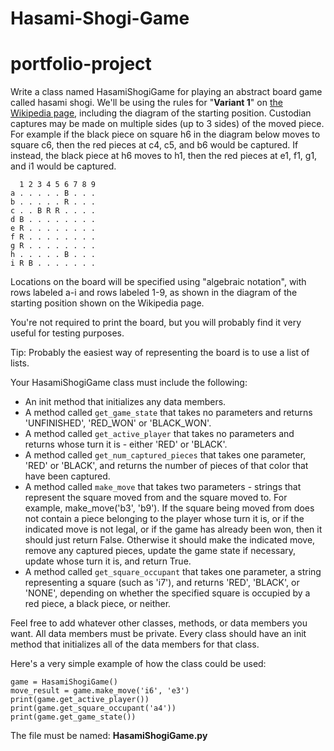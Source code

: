# Hasami-Shogi-Game
# portfolio-project

Write a class named HasamiShogiGame for playing an abstract board game called hasami shogi.   We'll be using the rules for "**Variant 1**" on [the Wikipedia page](https://en.wikipedia.org/wiki/Hasami_shogi), including the diagram of the starting position. Custodian captures may be made on multiple sides (up to 3 sides) of the moved piece. For example if the black piece on square h6 in the diagram below moves to square c6, then the red pieces at c4, c5, and b6 would be captured. If instead, the black piece at h6 moves to h1, then the red pieces at e1, f1, g1, and i1 would be captured.

```
  1 2 3 4 5 6 7 8 9
a . . . . . B . . .
b . . . . . R . . .
c . . B R R . . . .
d B . . . . . . . .
e R . . . . . . . .
f R . . . . . . . .
g R . . . . . . . .
h . . . . . B . . .
i R B . . . . . . .
```

Locations on the board will be specified using "algebraic notation", with rows labeled a-i and rows labeled 1-9, as shown in the diagram of the starting position shown on the Wikipedia page.

You're not required to print the board, but you will probably find it very useful for testing purposes.

Tip: Probably the easiest way of representing the board is to use a list of lists.

Your HasamiShogiGame class must include the following:
* An init method that initializes any data members.
* A method called `get_game_state` that takes no parameters and returns 'UNFINISHED', 'RED_WON' or 'BLACK_WON'.
* A method called `get_active_player` that takes no parameters and returns whose turn it is - either 'RED' or 'BLACK'.
* A method called `get_num_captured_pieces` that takes one parameter, 'RED' or 'BLACK', and returns the number of pieces of that color that have been captured.
* A method called `make_move` that takes two parameters - strings that represent the square moved from and the square moved to.  For example, make_move('b3', 'b9').  If the square being moved from does not contain a piece belonging to the player whose turn it is, or if the indicated move is not legal, or if the game has already been won, then it should just return False.  Otherwise it should make the indicated move, remove any captured pieces, update the game state if necessary, update whose turn it is, and return True.
* A method called `get_square_occupant` that takes one parameter, a string representing a square (such as 'i7'), and returns 'RED', 'BLACK', or 'NONE', depending on whether the specified square is occupied by a red piece, a black piece, or neither.

Feel free to add whatever other classes, methods, or data members you want.  All data members must be private.  Every class should have an init method that initializes all of the data members for that class.





Here's a very simple example of how the class could be used:
```
game = HasamiShogiGame()
move_result = game.make_move('i6', 'e3')
print(game.get_active_player())
print(game.get_square_occupant('a4'))
print(game.get_game_state())
```
The file must be named: **HasamiShogiGame.py**

